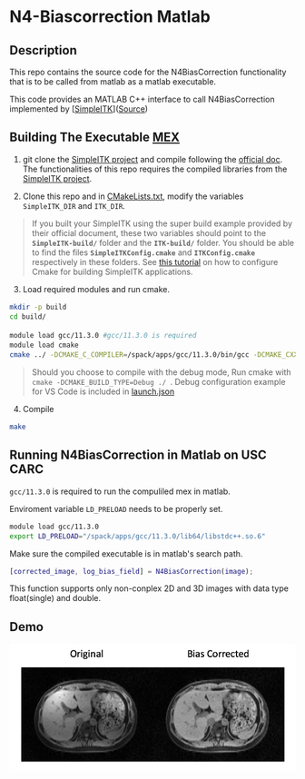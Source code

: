 # N4-Biascorrection Matlab

## Description

This repo contains the source code for the N4BiasCorrection functionality that is to be called from matlab 
as a matlab executable. 

This code provides an MATLAB C++ interface to call N4BiasCorrection implemented by [[SimpleITK](https://simpleitk.readthedocs.io/en/master/link_N4BiasFieldCorrection_docs.html)]([Source](https://github.com/SimpleITK/SimpleITK))



## Building The Executable [MEX](https://www.mathworks.com/help/matlab/matlab_external/build-c-mex-programs.html) 

1. git clone the [SimpleITK project](https://github.com/SimpleITK/SimpleITK) and compile following the [official doc](https://simpleitk.readthedocs.io/en/master/building.html). The functionalities of this repo requires the compiled libraries from the [SimpleITK project](https://github.com/SimpleITK/SimpleITK).

2. Clone this repo and in [CMakeLists.txt](./CMakeLists.txt), modify the variables `SimpleITK_DIR` and `ITK_DIR`. 
> If you built your SimpleITK using the super build example provided by their official document, these two variables should point to the **`SimpleITK-build/`** folder and the **`ITK-build/`** folder. You should be able to find the files **`SimpleITKConfig.cmake`** and **`ITKConfig.cmake`** respectively in these folders. See [this tutorial](https://simpleitk.readthedocs.io/en/master/link_CppCMake_docs.html) on how to configure Cmake for building SimpleITK applications.


3. Load required modules and run cmake. 
```bash 
mkdir -p build
cd build/

module load gcc/11.3.0 #gcc/11.3.0 is required
module load cmake 
cmake ../ -DCMAKE_C_COMPILER=/spack/apps/gcc/11.3.0/bin/gcc -DCMAKE_CXX_COMPILER=/spack/apps/gcc/11.3.0/bin/g++
```
>Should you choose to compile with the debug mode, Run cmake with  <code class="bash"> cmake -DCMAKE_BUILD_TYPE=Debug ./ </code>. Debug configuration example for VS Code is included in [launch.json](.vscode/launch.json)

4. Compile
```bash
make
```


## Running N4BiasCorrection in Matlab on USC CARC

`gcc/11.3.0` is required to run the compuliled mex in matlab.

Enviroment variable `LD_PRELOAD` needs to be properly set.

```bash
module load gcc/11.3.0
export LD_PRELOAD="/spack/apps/gcc/11.3.0/lib64/libstdc++.so.6"
```

Make sure the compiled executable is in matlab's search path. 

```matlab
[corrected_image, log_bias_field] = N4BiasCorrection(image);
```

This function supports only non-conplex 2D and 3D images with data type float(single) and double.

## Demo

![Bias Correction Demonstration](./figures/combined.png)
